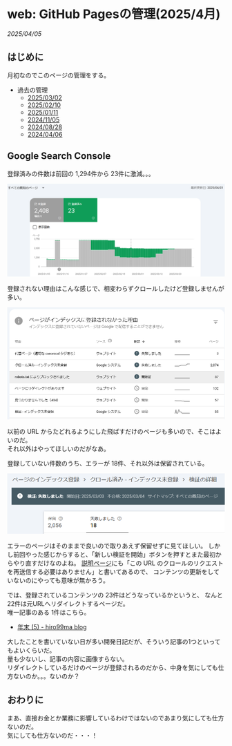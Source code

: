 # web: GitHub Pagesの管理(2025/4月)

_2025/04/05_

## はじめに

月初なのでこのページの管理をする。

* 過去の管理
  * [2025/03/02](/2025/03/20250302-web.html)
  * [2025/02/10](/2025/02/20250210-web.html)
  * [2025/01/11](/2025/01/20250111-web.html)
  * [2024/11/05](/2024/11/20241105-web.html)
  * [2024/08/28](/2024/08/20240828-ghp.html)
  * [2024/04/06](/2024/04/20240406-githubio.html)

## Google Search Console

登録済みの件数は前回の 1,294件から 23件に激減。。。

![image](images/20250405a-1.png)

登録されない理由はこんな感じで、相変わらずクロールしたけど登録しませんが多い。

![image](images/20250405a-2.png)

以前の URL からたどれるようにした飛ばすだけのページも多いので、そこはよいのだ。  
それ以外はやってほしいのだがなあ。

登録していない件数のうち、エラーが 18件、それ以外は保留されている。

![image](images/20250405a-3.png)

エラーのページはそのままで良いので取りあえず保留せずに見てほしい。
しかし前回やった感じからすると、「新しい検証を開始」ボタンを押すとまた最初からやり直すだけなのよね。
[説明ページ](https://support.google.com/webmasters/answer/7440203#crawled)にも「この URL のクロールのリクエストを再送信する必要はありません」と書いてあるので、
コンテンツの更新をしていないのにやっても意味が無かろう。

では、登録されているコンテンツの 23件はどうなっているかというと、
なんと 22件は元URLへリダイレクトするページだ。  
唯一記事のある 1件はこちら。

* [年末 (5) - hiro99ma blog](https://blog.hirokuma.work/2024/12/20241230-last.html)

大したことを書いていない日が多い開発日記だが、そういう記事の1つといってもよいくらいだ。  
量も少ないし、記事の内容に画像すらない。  
リダイレクトしているだけのページが登録されるのだから、中身を気にしても仕方ないのか。。。ないのか？

## おわりに

まあ、直接お金とか業務に影響しているわけではないのであまり気にしても仕方ないのだ。  
気にしても仕方ないのだ・・・！
